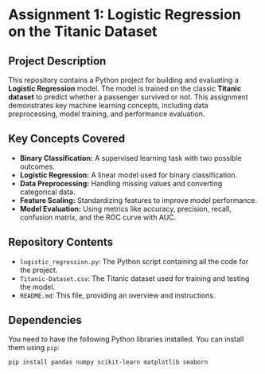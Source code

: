 # Assignment 1: Logistic Regression on the Titanic Dataset

## Project Description

This repository contains a Python project for building and evaluating a **Logistic Regression** model. The model is trained on the classic **Titanic dataset** to predict whether a passenger survived or not. This assignment demonstrates key machine learning concepts, including data preprocessing, model training, and performance evaluation.

## Key Concepts Covered

* **Binary Classification:** A supervised learning task with two possible outcomes.
* **Logistic Regression:** A linear model used for binary classification.
* **Data Preprocessing:** Handling missing values and converting categorical data.
* **Feature Scaling:** Standardizing features to improve model performance.
* **Model Evaluation:** Using metrics like accuracy, precision, recall, confusion matrix, and the ROC curve with AUC.

## Repository Contents

* `logistic_regression.py`: The Python script containing all the code for the project.
* `Titanic-Dataset.csv`: The Titanic dataset used for training and testing the model.
* `README.md`: This file, providing an overview and instructions.

## Dependencies

You need to have the following Python libraries installed. You can install them using `pip`:

```bash
pip install pandas numpy scikit-learn matplotlib seaborn
